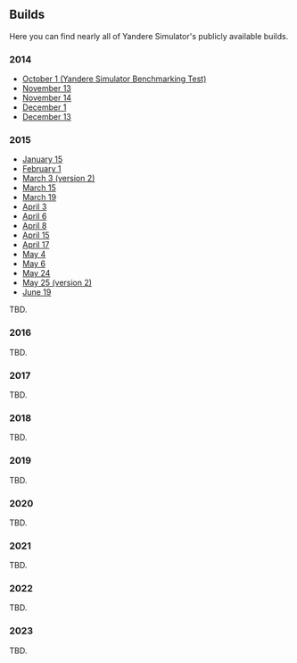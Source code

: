 ## Builds
Here you can find nearly all of Yandere Simulator's publicly available builds.

### 2014
- [October 1 (Yandere Simulator Benchmarking Test)](https://github.com/Yanchive/Yanchive/releases/download/Yanchive/Yandere.Simulator.Benchmarking.Test.1st.Oct.2014.zip)
- [November 13](https://github.com/Yanchive/Yanchive/releases/download/Yanchive/ys_2014_11_13.zip)
- [November 14](https://github.com/Yanchive/Yanchive/releases/download/Yanchive/ys_2014_11_14.zip)
- [December 1](https://github.com/Yanchive/Yanchive/releases/download/Yanchive/ys_2014_12_01.zip)
- [December 13](https://github.com/Yanchive/Yanchive/releases/download/Yanchive/ys_2014_12_13.zip)

### 2015
- [January 15](https://github.com/Yanchive/Yanchive/releases/download/Yanchive/ys_2015_01_15.zip)
- [February 1](https://github.com/Yanchive/Yanchive/releases/download/Yanchive/ys_2015_02_01.zip)
- [March 3 (version 2)](https://github.com/Yanchive/Yanchive/releases/download/Yanchive/ys_2015_02_15.zip)
- [March 15](https://github.com/Yanchive/Yanchive/releases/download/Yanchive/ys_2015_03_15.zip)
- [March 19](https://github.com/Yanchive/Yanchive/releases/download/Yanchive/ys_2015_03_19.zip)
- [April 3](https://github.com/Yanchive/Yanchive/releases/download/Yanchive/ys_2015_04_03.zip)
- [April 6](https://github.com/Yanchive/Yanchive/releases/download/Yanchive/ys_2015_04_06.zip)
- [April 8](https://github.com/Yanchive/Yanchive/releases/download/Yanchive/ys_2015_04_08.rar)
- [April 15](https://github.com/Yanchive/Yanchive/releases/download/Yanchive/ys_2015_04_15.zip)
- [April 17](https://github.com/Yanchive/Yanchive/releases/download/Yanchive/ys_2015_04_17.zip)
- [May 4](https://github.com/Yanchive/Yanchive/releases/download/Yanchive/ys_2015_05_04.rar)
- [May 6](https://github.com/Yanchive/Yanchive/releases/download/Yanchive/ys_2015_05_06.zip)
- [May 24](https://github.com/Yanchive/Yanchive/releases/download/Yanchive/ys_2015_05_24.zip)
- [May 25 (version 2)](https://github.com/Yanchive/Yanchive/releases/download/Yanchive/ys_2015_05_25v2.zip)
- [June 19](https://github.com/Yanchive/Yanchive/releases/download/Yanchive/ys_2015_06_19.zip)

TBD.

### 2016
TBD.


### 2017
TBD.


### 2018
TBD.


### 2019
TBD.


### 2020
TBD.


### 2021
TBD.


### 2022
TBD.


### 2023
TBD.


